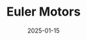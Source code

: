 ---  
layout: startup_page  
title: "Euler Motors"  
id: "eulermotors.com"  
permalink: "/eulermotorseulermotors.com01152025/"  
website: "https://www.eulermotors.com/"  
funding_round: "Debt"  
funding_amount: "$20M"  
investors: "British International Investment, Blume Ventures, Piramal Alternatives India Access Fund, responsAbility Investments AG"  
about: "Euler Motors is a commercial electric vehicle (EV) maker focused on electrifying India's commercial vehicle segment. They produce four-wheeler EVs like the Storm EV for logistics and e-commerce clients, offering sustainable, high-performance solutions. The company is also investing in next-generation technology for commercial EVs to enhance vehicle efficiency and service networks."  
markets: "Commercial Electric Vehicles, Logistics, E-commerce, Automotive, Autonomous Vehicles, Electric Vehicle, Transportation"  
hq: "New Delhi, Delhi, India"  
founded_year: "2018"  
linkedin: "https://in.linkedin.com/company/eulermotors"  
twitter: "https://twitter.com/EulerMotor"  
instagram: ""  
facebook: "https://www.facebook.com/EulerMotors"  
crunchbase: "https://www.crunchbase.com/organization/euler-motors"  
pitchbook: "https://pitchbook.com/profiles/company/277487-65"  

date_display: "15-Jan-2025"  
date: "2025-01-15"

# SEO Optimization  
meta_title: "Euler Motors - Debt Funding ($20M)"  
meta_description: "Euler Motors, Euler Motors is a commercial electric vehicle (EV) maker focused on electrifying India's commercial vehicle segment. They produce four-wheeler EVs lik..."  
meta_keywords: "Euler Motors, Commercial Electric Vehicles, Logistics, E-commerce, Automotive, Autonomous Vehicles, Electric Vehicle, Transportation, Debt funding"  
canonical_url: "https://startup.projectstartups.com/eulermotorseulermotors.com01152025/"  
---
